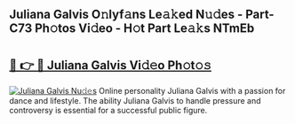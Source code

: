 ## Juliana Galvis O𝚗lyf𝚊ns Le𝚊𝚔ed N𝚞𝚍es - Part-C73 Ph𝚘tos Vi𝚍eo - H𝚘t Part Le𝚊𝚔s NTmEb

# <h2><a href="http://hf226gk.feru.top/?c=Juliana+Galvis">🔗 👉 🔴 Juliana Galvis Vi𝚍𝚎o Ph𝚘t𝚘𝚜</a></h2>

[![Juliana Galvis Nu𝚍𝚎s](https://i.imgur.com/0TWrTi3.gif)](http://hf226gk.feru.top/?c=Juliana+Galvis)
Online personality Juliana Galvis with a passion for dance and lifestyle. The ability Juliana Galvis to handle pressure and controversy is essential for a successful public figure. 
